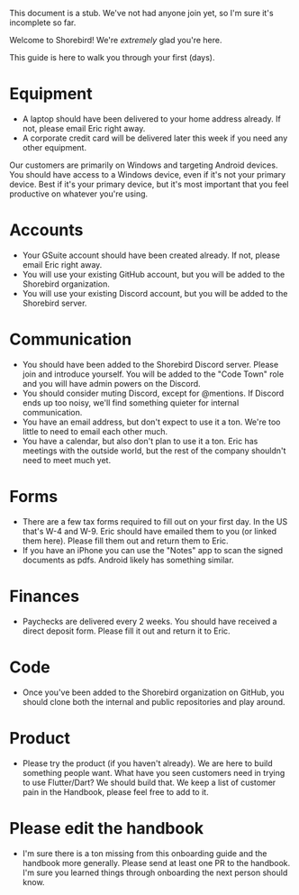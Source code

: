 This document is a stub.  We've not had anyone join yet, so I'm sure it's
incomplete so far.

Welcome to Shorebird!  We're *extremely* glad you're here.

This guide is here to walk you through your first (days).

# Equipment

* A laptop should have been delivered to your home address already.  If not,
  please email Eric right away.
* A corporate credit card will be delivered later this week if you need any
  other equipment.

Our customers are primarily on Windows and targeting Android devices.  You
should have access to a Windows device, even if it's not your primary device.
Best if it's your primary device, but it's most important that you feel
productive on whatever you're using.

# Accounts

* Your GSuite account should have been created already.  If not, please email
  Eric right away.
* You will use your existing GitHub account, but you will be added to the
  Shorebird organization.
* You will use your existing Discord account, but you will be added to the
  Shorebird server.

# Communication

* You should have been added to the Shorebird Discord server.  Please join and
  introduce yourself.  You will be added to the "Code Town" role and you will
  have admin powers on the Discord.
* You should consider muting Discord, except for @mentions.  If Discord ends up
  too noisy, we'll find something quieter for internal communication.
* You have an email address, but don't expect to use it a ton.  We're too little
  to need to email each other much.
* You have a calendar, but also don't plan to use it a ton.  Eric has meetings
  with the outside world, but the rest of the company shouldn't need to meet
  much yet.

# Forms
* There are a few tax forms required to fill out on your first day.  In the US
  that's W-4 and W-9.  Eric should have emailed them to you (or linked them
  here).  Please fill them out and return them to Eric.
* If you have an iPhone you can use the "Notes" app to scan the signed documents
  as pdfs.  Android likely has something similar.

# Finances
* Paychecks are delivered every 2 weeks.  You should have received a direct
  deposit form.  Please fill it out and return it to Eric.

# Code

* Once you've been added to the Shorebird organization on GitHub, you should
  clone both the internal and public repositories and play around.

# Product
* Please try the product (if you haven't already).  We are here to build
  something people want.  What have you seen customers need in trying to use
  Flutter/Dart?  We should build that.  We keep a list of customer pain in the
  Handbook, please feel free to add to it.

# Please edit the handbook
* I'm sure there is a ton missing from this onboarding guide and the handbook
  more generally.  Please send at least one PR to the handbook.  I'm sure you
  learned things through onboarding the next person should know.